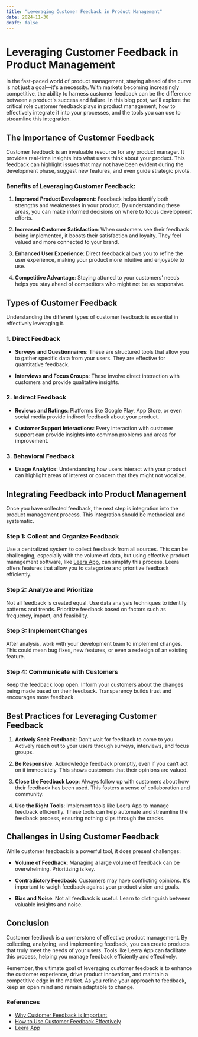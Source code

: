 ```yaml
---
title: "Leveraging Customer Feedback in Product Management"
date: 2024-11-30
draft: false
---
```

# Leveraging Customer Feedback in Product Management

In the fast-paced world of product management, staying ahead of the curve is not just a goal—it's a necessity. With markets becoming increasingly competitive, the ability to harness customer feedback can be the difference between a product's success and failure. In this blog post, we'll explore the critical role customer feedback plays in product management, how to effectively integrate it into your processes, and the tools you can use to streamline this integration.

## The Importance of Customer Feedback

Customer feedback is an invaluable resource for any product manager. It provides real-time insights into what users think about your product. This feedback can highlight issues that may not have been evident during the development phase, suggest new features, and even guide strategic pivots.

### Benefits of Leveraging Customer Feedback:

1. **Improved Product Development**: Feedback helps identify both strengths and weaknesses in your product. By understanding these areas, you can make informed decisions on where to focus development efforts.

2. **Increased Customer Satisfaction**: When customers see their feedback being implemented, it boosts their satisfaction and loyalty. They feel valued and more connected to your brand.

3. **Enhanced User Experience**: Direct feedback allows you to refine the user experience, making your product more intuitive and enjoyable to use.

4. **Competitive Advantage**: Staying attuned to your customers’ needs helps you stay ahead of competitors who might not be as responsive.

## Types of Customer Feedback

Understanding the different types of customer feedback is essential in effectively leveraging it.

### 1. **Direct Feedback**

- **Surveys and Questionnaires**: These are structured tools that allow you to gather specific data from your users. They are effective for quantitative feedback.
  
- **Interviews and Focus Groups**: These involve direct interaction with customers and provide qualitative insights.

### 2. **Indirect Feedback**

- **Reviews and Ratings**: Platforms like Google Play, App Store, or even social media provide indirect feedback about your product.

- **Customer Support Interactions**: Every interaction with customer support can provide insights into common problems and areas for improvement.

### 3. **Behavioral Feedback**

- **Usage Analytics**: Understanding how users interact with your product can highlight areas of interest or concern that they might not vocalize.

## Integrating Feedback into Product Management

Once you have collected feedback, the next step is integration into the product management process. This integration should be methodical and systematic.

### Step 1: Collect and Organize Feedback

Use a centralized system to collect feedback from all sources. This can be challenging, especially with the volume of data, but using effective product management software, like [Leera App](https://leera.app), can simplify this process. Leera offers features that allow you to categorize and prioritize feedback efficiently.

### Step 2: Analyze and Prioritize

Not all feedback is created equal. Use data analysis techniques to identify patterns and trends. Prioritize feedback based on factors such as frequency, impact, and feasibility.

### Step 3: Implement Changes

After analysis, work with your development team to implement changes. This could mean bug fixes, new features, or even a redesign of an existing feature.

### Step 4: Communicate with Customers

Keep the feedback loop open. Inform your customers about the changes being made based on their feedback. Transparency builds trust and encourages more feedback.

## Best Practices for Leveraging Customer Feedback

1. **Actively Seek Feedback**: Don’t wait for feedback to come to you. Actively reach out to your users through surveys, interviews, and focus groups.

2. **Be Responsive**: Acknowledge feedback promptly, even if you can’t act on it immediately. This shows customers that their opinions are valued.

3. **Close the Feedback Loop**: Always follow up with customers about how their feedback has been used. This fosters a sense of collaboration and community.

4. **Use the Right Tools**: Implement tools like Leera App to manage feedback efficiently. These tools can help automate and streamline the feedback process, ensuring nothing slips through the cracks.

## Challenges in Using Customer Feedback

While customer feedback is a powerful tool, it does present challenges:

- **Volume of Feedback**: Managing a large volume of feedback can be overwhelming. Prioritizing is key.

- **Contradictory Feedback**: Customers may have conflicting opinions. It's important to weigh feedback against your product vision and goals.

- **Bias and Noise**: Not all feedback is useful. Learn to distinguish between valuable insights and noise.

## Conclusion

Customer feedback is a cornerstone of effective product management. By collecting, analyzing, and implementing feedback, you can create products that truly meet the needs of your users. Tools like Leera App can facilitate this process, helping you manage feedback efficiently and effectively.

Remember, the ultimate goal of leveraging customer feedback is to enhance the customer experience, drive product innovation, and maintain a competitive edge in the market. As you refine your approach to feedback, keep an open mind and remain adaptable to change.

### References

- [Why Customer Feedback is Important](https://www.forbes.com/sites/forbescommunicationscouncil/2020/01/03/the-importance-of-customer-feedback/?sh=66b7a3e11567)
- [How to Use Customer Feedback Effectively](https://hbr.org/2018/08/3-ways-to-gather-and-leverage-customer-feedback)
- [Leera App](https://leera.app)